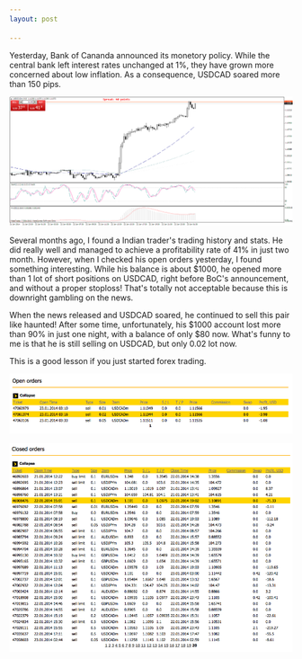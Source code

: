 ```yaml
---
layout: post

---
```


Yesterday, Bank of Cananda announced its monetory policy. While the central bank left interest rates unchanged at 1%, they have grown more concerned about low inflation. As a consequence, USDCAD soared more than 150 pips.

![USDCAD Soared after BoC Announcement](/images/2014/usdcadmm15.png)

Several months ago, I found a Indian trader's trading history and stats. He did really well and managed to achieve a profitability rate of 41% in just two month. However, when I checked his open orders yesterday, I found something interesting. While his balance is about $1000, he opened more than 1 lot of short positions on USDCAD, right before BoC's announcement, and without a proper stoploss! That's totally not acceptable because this is downright gambling on the news.

When the news released and USDCAD soared, he continued to sell this pair like haunted! After some time, unfortunately, his $1000 account lost more than 90% in just one night, with a balance of only $80 now. What's funny to me is that he is still selling on USDCAD, but only 0.02 lot now.

This is a good lesson if you just started forex trading.

![](/images/2014/screen1.png)

![USDCAD Soared after BoC Announcement](/images/2014/screen2.png)
